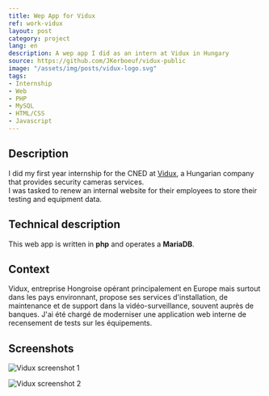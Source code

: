 ```yaml
---
title: Wep App for Vidux
ref: work-vidux
layout: post
category: project
lang: en
description: A wep app I did as an intern at Vidux in Hungary
source: https://github.com/JKerboeuf/vidux-public
image: "/assets/img/posts/vidux-logo.svg"
tags:
- Internship
- Web
- PHP
- MySQL
- HTML/CSS
- Javascript
---
```


## Description

I did my first year internship for the CNED at [Vidux](https://vidux.net/), a Hungarian company that provides security cameras services.  
I was tasked to renew an internal website for their employees to store their testing and equipment data.

## Technical description

This web app is written in **php** and operates a **MariaDB**.

## Context

Vidux, entreprise Hongroise opérant principalement en Europe mais surtout dans les pays environnant, propose ses services d'installation, de maintenance et de support dans la vidéo-surveillance, souvent auprès de banques.
J'ai été chargé de moderniser une application web interne de recensement de tests sur les équipements.

## Screenshots

![Vidux screenshot 1](https://i.imgur.com/5amI3Sb.png)

![Vidux screenshot 2](https://i.imgur.com/pX0w2jF.png)
